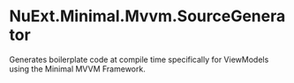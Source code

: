 # NuExt.Minimal.Mvvm.SourceGenerator
Generates boilerplate code at compile time specifically for ViewModels using the Minimal MVVM Framework.
